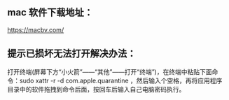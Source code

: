## mac 软件下载地址：

https://macbv.com/



## **提示已损坏无法打开解决办法：**

打开终端(屏幕下方“小火箭”——“其他”——打开“终端”)，在终端中粘贴下面命令：sudo xattr -r -d com.apple.quarantine ，然后输入个空格，再将应用程序目录中的软件拖拽到命令后面，按回车后输入自己电脑密码执行。